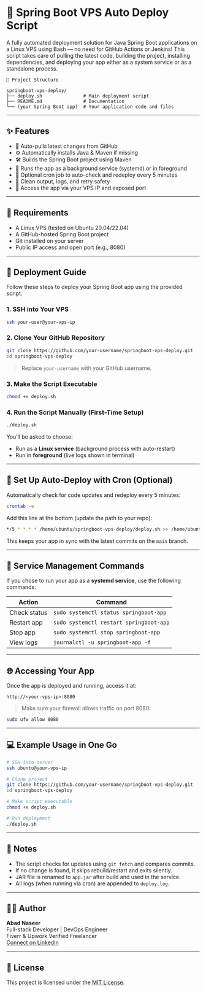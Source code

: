 # 🚀 Spring Boot VPS Auto Deploy Script

A fully automated deployment solution for Java Spring Boot applications on a Linux VPS using Bash — no need for GitHub Actions or Jenkins! This script takes care of pulling the latest code, building the project, installing dependencies, and deploying your app either as a system service or as a standalone process.

```
📂 Project Structure

springboot-vps-deploy/
├── deploy.sh               # Main deployment script
├── README.md               # Documentation
└── (your Spring Boot app)  # Your application code and files
```

---

## ✨ Features

- 🔁 Auto-pulls latest changes from GitHub
- ⚙️ Automatically installs Java & Maven if missing
- 🛠️ Builds the Spring Boot project using Maven
- 🚀 Runs the app as a background service (systemd) or in foreground
- 🔄 Optional cron job to auto-check and redeploy every 5 minutes
- 📜 Clean output, logs, and retry safety
- 📡 Access the app via your VPS IP and exposed port

---

## 🧰 Requirements

- A Linux VPS (tested on Ubuntu 20.04/22.04)
- A GitHub-hosted Spring Boot project
- Git installed on your server
- Public IP access and open port (e.g., 8080)

---

## 🚀 Deployment Guide

Follow these steps to deploy your Spring Boot app using the provided script.

### 1. SSH into Your VPS

```bash
ssh your-user@your-vps-ip
```

### 2. Clone Your GitHub Repository

```bash
git clone https://github.com/your-username/springboot-vps-deploy.git
cd springboot-vps-deploy
```

> Replace `your-username` with your GitHub username.

### 3. Make the Script Executable

```bash
chmod +x deploy.sh
```

### 4. Run the Script Manually (First-Time Setup)

```bash
./deploy.sh
```

You’ll be asked to choose:

- Run as a **Linux service** (background process with auto-restart)
- Run in **foreground** (live logs shown in terminal)

---

## 🔁 Set Up Auto-Deploy with Cron (Optional)

Automatically check for code updates and redeploy every 5 minutes:

```bash
crontab -e
```

Add this line at the bottom (update the path to your repo):

```bash
*/5 * * * * /home/ubuntu/springboot-vps-deploy/deploy.sh >> /home/ubuntu/springboot-vps-deploy/deploy.log 2>&1
```

This keeps your app in sync with the latest commits on the `main` branch.

---

## 🔧 Service Management Commands

If you chose to run your app as a **systemd service**, use the following commands:

| Action              | Command                                    |
|---------------------|--------------------------------------------|
| Check status        | `sudo systemctl status springboot-app`     |
| Restart app         | `sudo systemctl restart springboot-app`    |
| Stop app            | `sudo systemctl stop springboot-app`       |
| View logs           | `journalctl -u springboot-app -f`          |

---

## 🌐 Accessing Your App

Once the app is deployed and running, access it at:

```
http://<your-vps-ip>:8080
```

> Make sure your firewall allows traffic on port 8080:

```bash
sudo ufw allow 8080
```

---

## 💻 Example Usage in One Go

```bash
# SSH into server
ssh ubuntu@your-vps-ip

# Clone project
git clone https://github.com/your-username/springboot-vps-deploy.git
cd springboot-vps-deploy

# Make script executable
chmod +x deploy.sh

# Run deployment
./deploy.sh
```

---

## 🧠 Notes

- The script checks for updates using `git fetch` and compares commits.
- If no change is found, it skips rebuild/restart and exits silently.
- JAR file is renamed to `app.jar` after build and used in the service.
- All logs (when running via cron) are appended to `deploy.log`.

---

## 👨‍💻 Author

**Abad Naseer**  
Full-stack Developer | DevOps Engineer  
Fiverr & Upwork Verified Freelancer  
[Connect on LinkedIn](https://linkedin.com/in/your-profile)

---

## 📜 License

This project is licensed under the [MIT License](LICENSE).